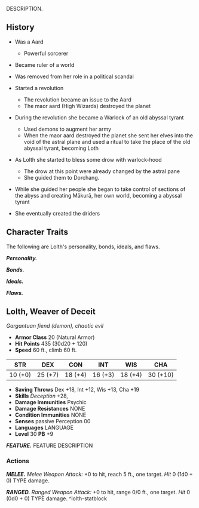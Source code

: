 DESCRIPTION.

## History
- Was a Aard
	- Powerful sorcerer
- Became ruler of a world
- Was removed from her role in a political scandal
- Started a revolution
	- The revolution became an issue to the Aard
	- The maor aard (High Wizards) destroyed the planet
- During the revolution she became a Warlock of an old abyssal tyrant
	- Used demons to augment her army
	- When the maor aard destroyed the planet she sent her elves into the void of the astral plane and used a ritual to take the place of the old abyssal tyrant, becoming Loth

- As Lolth she started to bless some drow with warlock-hood
	- The drow at this point were already changed by the astral pane
	- She guided them to Dorchang.
- While she guided her people she began to take control of sections of the abyss and creating Mākurā, her own world, becoming a abyssal tyrant
- She eventually created the driders


## Character Traits
The following are Lolth's personality, bonds, ideals, and flaws.

***Personality.***


***Bonds.***


***Ideals.***


***Flaws.***


## Lolth, Weaver of Deceit
*Gargantuan fiend (demon), chaotic evil*

- **Armor Class** 20 (Natural Armor)
- **Hit Points** 435 (30d20 + 120)
- **Speed** 60 ft., climb 60 ft.

|   STR   |   DEX   |   CON   |   INT   |   WIS   |   CHA    |
|:-------:|:-------:|:-------:|:-------:|:-------:|:--------:|
| 10 (+0) | 25 (+7) | 18 (+4) | 16 (+3) | 18 (+4) | 30 (+10) |

- **Saving Throws** Dex +18, Int +12, Wis +13, Cha +19 
- **Skills** *Deception* +28,
- **Damage Immunities** Psychic
- **Damage Resistances** NONE
- **Condition Immunities** NONE
- **Senses** passive Perception 00
- **Languages** LANGUAGE
- **Level** 30 **PB** +9
 
***FEATURE.*** FEATURE DESCRIPTION

### Actions
***MELEE.*** *Melee Weapon Attack:* +0 to hit, reach 5 ft., one target. *Hit* 0 (1d0 + 0) TYPE damage. 

***RANGED.*** *Ranged Weapon Attack:* +0 to hit, range 0/0 ft., one target. *Hit* 0 (0d0 + 0) TYPE damage.
^lolth-statblock
